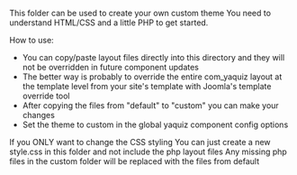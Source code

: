 This folder can be used to create your own custom theme
You need to understand HTML/CSS and a little PHP to get started.

How to use:
- You can copy/paste layout files directly into this directory and they will not be overridden in future component updates
- The better way is probably to override the entire com_yaquiz layout at the template level from your site's template with Joomla's template override tool
- After copying the files from "default" to "custom" you can make your changes
- Set the theme to custom in the global yaquiz component config options

If you ONLY want to change the CSS styling
You can just create a new style.css in this folder and not include the php layout files
Any missing php files in the custom folder will be replaced with the files from default

